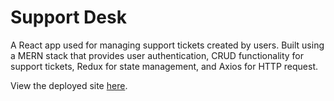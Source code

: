 # Support Desk

A React app used for managing support tickets created by users. Built using a MERN stack that provides user authentication, CRUD functionality for support tickets, Redux for state management, and Axios for HTTP request.

View the deployed site [here](https://cmsupportdesk.herokuapp.com/).
